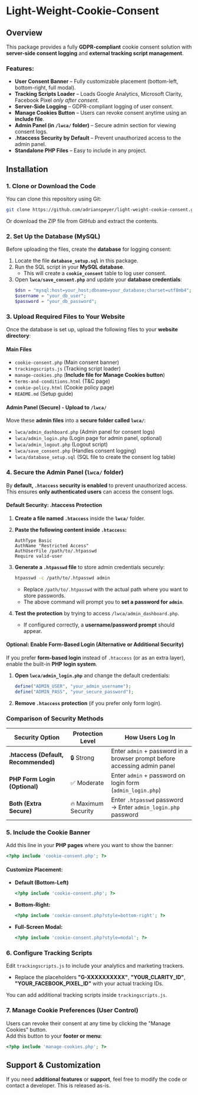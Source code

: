 # Light-Weight-Cookie-Consent

## Overview
This package provides a fully **GDPR-compliant** cookie consent solution with **server-side consent logging** and **external tracking script management**.

### Features:
- **User Consent Banner** – Fully customizable placement (bottom-left, bottom-right, full modal).
- **Tracking Scripts Loader** – Loads Google Analytics, Microsoft Clarity, Facebook Pixel *only after consent*.
- **Server-Side Logging** – GDPR-compliant logging of user consent.
- **Manage Cookies Button** – Users can revoke consent anytime using an **include file**.
- **Admin Panel (in `/lwca/` folder)** – Secure admin section for viewing consent logs.
- **.htaccess Security by Default** – Prevent unauthorized access to the admin panel.
- **Standalone PHP Files** – Easy to include in any project.

## Installation

### 1. Clone or Download the Code
You can clone this repository using Git:  
```sh
git clone https://github.com/adrianspeyer/light-weight-cookie-consent.git
```
Or download the ZIP file from GitHub and extract the contents.

### 2. Set Up the Database (MySQL)
Before uploading the files, create the **database** for logging consent:

1. Locate the file **`database_setup.sql`** in this package.
2. Run the SQL script in your **MySQL database**.  
   - This will create a **`cookie_consent`** table to log user consent.
3. Open **`lwca/save_consent.php`** and update your **database credentials**:
   ```php
   $dsn = "mysql:host=your_host;dbname=your_database;charset=utf8mb4";
   $username = "your_db_user";
   $password = "your_db_password";
   ```

### 3. Upload Required Files to Your Website
Once the database is set up, upload the following files to your **website directory**:

#### **Main Files**
- `cookie-consent.php` (Main consent banner)
- `trackingscripts.js` (Tracking script loader)
- `manage-cookies.php` (**Include file for Manage Cookies button**)
- `terms-and-conditions.html` (T&C page)
- `cookie-policy.html` (Cookie policy page)
- `README.md` (Setup guide)

#### **Admin Panel (Secure) - Upload to `/lwca/`**
Move these **admin files** into a **secure folder called `lwca/`**:
- `lwca/admin_dashboard.php` (Admin panel for consent logs)
- `lwca/admin_login.php` (Login page for admin panel, optional)
- `lwca/admin_logout.php` (Logout script)
- `lwca/save_consent.php` (Handles consent logging)
- `lwca/database_setup.sql` (SQL file to create the consent log table)

### 4. Secure the Admin Panel (`lwca/` folder)
By **default, `.htaccess` security is enabled** to prevent unauthorized access. This ensures **only authenticated users** can access the consent logs.

#### **Default Security: .htaccess Protection**
1. **Create a file named `.htaccess`** inside the **`lwca/`** folder.
2. **Paste the following content inside `.htaccess`:**
   ```
   AuthType Basic
   AuthName "Restricted Access"
   AuthUserFile /path/to/.htpasswd
   Require valid-user
   ```

3. **Generate a `.htpasswd` file** to store admin credentials securely:
   ```sh
   htpasswd -c /path/to/.htpasswd admin
   ```
   - Replace `/path/to/.htpasswd` with the actual path where you want to store passwords.
   - The above command will prompt you to **set a password for `admin`**.

4. **Test the protection** by trying to access `/lwca/admin_dashboard.php`.  
   - If configured correctly, a **username/password prompt** should appear.  

#### **Optional: Enable Form-Based Login (Alternative or Additional Security)**
If you prefer **form-based login** instead of `.htaccess` (or as an extra layer), enable the built-in **PHP login system**.

1. **Open `lwca/admin_login.php`** and change the default credentials:
   ```php
   define("ADMIN_USER", "your_admin_username");
   define("ADMIN_PASS", "your_secure_password");
   ```
2. **Remove `.htaccess` protection** (if you prefer only form login).

### **Comparison of Security Methods**
| Security Option  | Protection Level | How Users Log In |
|------------------|-----------------|------------------|
| **.htaccess (Default, Recommended)** | 🔒 Strong | Enter `admin` + password in a browser prompt before accessing admin panel |
| **PHP Form Login (Optional)** | ✅ Moderate | Enter `admin` + password on login form (`admin_login.php`) |
| **Both (Extra Secure)** | 🔥 Maximum Security | Enter `.htpasswd` password → Enter `admin_login.php` password |

### 5. Include the Cookie Banner
Add this line in your **PHP pages** where you want to show the banner:
```php
<?php include 'cookie-consent.php'; ?>
```

#### Customize Placement:
- **Default (Bottom-Left)**  
  ```php
  <?php include 'cookie-consent.php'; ?>
  ```
- **Bottom-Right:**  
  ```php
  <?php include 'cookie-consent.php?style=bottom-right'; ?>
  ```
- **Full-Screen Modal:**  
  ```php
  <?php include 'cookie-consent.php?style=modal'; ?>
  ```

### 6. Configure Tracking Scripts
Edit `trackingscripts.js` to include your analytics and marketing trackers.

- Replace the placeholders **"G-XXXXXXXXXX"**, **"YOUR_CLARITY_ID"**, **"YOUR_FACEBOOK_PIXEL_ID"** with your actual tracking IDs.

You can add additional tracking scripts inside `trackingscripts.js`.

### 7. Manage Cookie Preferences (User Control)
Users can revoke their consent at any time by clicking the "Manage Cookies" button.  
Add this button to your **footer or menu**:
```php
<?php include 'manage-cookies.php'; ?>
```

## Support & Customization
If you need **additional features** or **support**, feel free to modify the code or contact a developer. This is released as-is.
